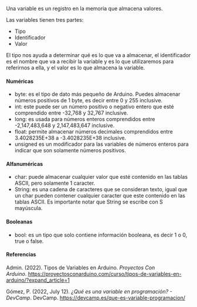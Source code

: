 
Una variable es un registro en la memoria que almacena valores.

Las variables tienen tres partes:
- Tipo
- Identificador
- Valor

El tipo nos ayuda a determinar qué es lo que va a almacenar, el identificador es el nombre que va a recibir la variable y es lo que utilizaremos para referirnos a ella, y el valor es lo que almacena la variable.


#### Numéricas
- byte: es el tipo de dato más pequeño de Arduino. Puedes almacenar números positivos de 1 byte, es decir entre 0 y 255 inclusive.
- int: este puede ser un número positivo o negativo entero que esté comprendido entre -32,768 y 32,767 inclusive.
- long: es usada para números enteros comprendidos entre -2,147,483,648 y 2,147,483,647 inclusive.
- float: permite almacenar números decimales comprendidos entre 3.4028235E+38 a -3.4028235E+38 inclusive.
- unsigned es un modificador para las variables de números enteros para indicar que son solamente números positivos.

#### Alfanuméricas
- char: puede almacenar cualquier valor que esté contenido en las tablas ASCII, pero solamente 1 caracter.
- String: es una cadena de caracteres que se consideran texto, igual que un char pueden contener cualquier caracter que este contenido en las tablas ASCII. Es importante notar que String se escribe con S mayúscula.


#### Booleanas
- bool: es un tipo que solo contiene información booleana, es decir 1 o 0, true o false.

#### Referencias
Admin. (2022). Tipos de Variables en Arduino. _Proyectos Con Arduino_. https://proyectosconarduino.com/curso/tipos-de-variables-en-arduino/?expand_article=1

Gómez, P. (2022, July 12). _¿Qué es una variable en programación? - DevCamp_. DevCamp. https://devcamp.es/que-es-variable-programacion/
